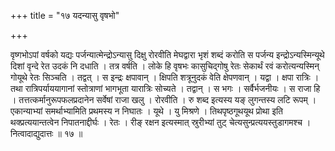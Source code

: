 +++
title = "१७ यदन्यासु वृषभो"

+++

वृष्गभोऽपां वर्षको यद्यः पर्जन्यात्मेन्द्रोऽन्यासु दिक्षु रोरवीति मेघद्वारा भृशं शब्दं करोति स पर्जन्य इन्द्रोऽन्यस्मिन्यूथे दिशां वृन्दे रेत उदकं नि दधाति । तत्र वर्षति । लोके हि वृषभः कासुचिद्गोषु रेतः सेकार्थं रवं करोत्यन्यस्मिन् गोयूथे रेतः सिञ्चति । तद्वत् । स इन्द्रः क्षपावान् । क्षिपति शत्रूनुदकं वेति क्षेपणवान् । यद्वा । क्षपा रात्रिः । तथा रात्रिपर्याययागानां स्तोत्राणां भागभूता यारात्रिः सोच्यते । तद्वान् । स भगः । सर्वैर्भजनीयः । स राजा हि । तत्तत्कर्मानुरूपफलप्रदानेन सर्वेषां राजा खलु । रोरवीति । रु शब्द इत्यस्य यङ् लुगन्तस्य लटि रूपम् । एकान्याभ्यां समर्थाभ्यामिति प्रथमस्य न निघातः । यूथे । यु मिश्रणे । तिथपृष्ठगूथयूथ प्रोथा इति थक्प्रत्ययान्तत्वेन निपातनाद्दीर्घः । रेतः । रीङ् रक्षन इत्यस्मात् स्रुरीभ्यां तुट् चेत्यसुन्प्रत्ययस्तुडागमश्च । नित्वादाद्युदात्तः ॥ १७ ॥